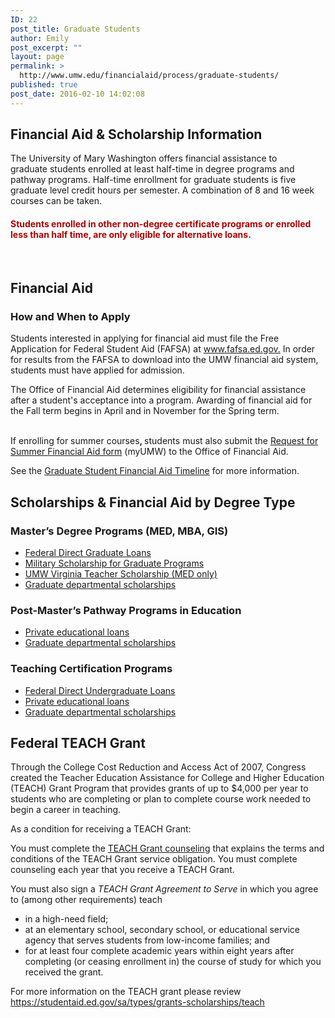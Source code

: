 ```yaml
---
ID: 22
post_title: Graduate Students
author: Emily
post_excerpt: ""
layout: page
permalink: >
  http://www.umw.edu/financialaid/process/graduate-students/
published: true
post_date: 2016-02-10 14:02:08
---
```

<h2>Financial Aid &amp; Scholarship Information</h2>
The University of Mary Washington offers financial assistance to graduate students enrolled at least half-time in degree programs and pathway programs. Half-time enrollment for graduate students is five graduate level credit hours per semester. A combination of 8 and 16 week courses can be taken.
<h4><span style="color: #ab0303"><strong>Students enrolled in other non-degree certificate programs or enrolled less than half time, are only eligible for alternative loans.</strong></span></h4>
&nbsp;
<h2>Financial Aid</h2>
<h3>How and When to Apply</h3>
Students interested in applying for financial aid must file the Free Application for Federal Student Aid (FAFSA) at <a href="http://www.fafsa.ed.gov/">www.fafsa.ed.gov.</a> In order for results from the FAFSA to download into the UMW financial aid system, students must have applied for admission.

The Office of Financial Aid determines eligibility for financial assistance after a student's acceptance into a program. Awarding of financial aid for the Fall term begins in April and in November for the Spring term. <strong>                                                                  </strong>

If enrolling for summer courses<strong>, </strong>students must also submit the <a href="https://orgsync.com/115365/forms">Request for Summer Financial Aid form</a> (myUMW) to the Office of Financial Aid.

See the <a href="http://www.umw.edu/financialaid/process/timelines/graduate-student/">Graduate Student Financial Aid Timeline</a> for more information.
<h2>Scholarships &amp; Financial Aid by Degree Type</h2>
<h3>Master’s Degree Programs (MED, MBA, GIS)</h3>
<ul>
 	<li><a href="http://www.umw.edu/financialaid/types/loans/student-loans/">Federal Direct Graduate Loans</a></li>
 	<li><a href="http://www.umw.edu/admissions/graduate/graduate-program-military-scholarship-application/"><u>Military Scholarship for Graduate Programs</u></a></li>
 	<li><a href="https://www.umw.edu/admissions/graduate/va-teacher-scholarship/"><u>UMW Virginia Teacher Scholarship (MED only)</u></a></li>
 	<li><a href="http://umw.scholarships.ngwebsolutions.com">Graduate departmental scholarships</a></li>
</ul>
<h3>Post-Master’s Pathway Programs in Education</h3>
<ul>
 	<li><a href="http://www.umw.edu/financialaid/types/loans/private/">Private educational loans</a></li>
 	<li><a href="http://umw.scholarships.ngwebsolutions.com">Graduate departmental scholarships</a></li>
</ul>
<h3>Teaching Certification Programs</h3>
<ul>
 	<li><a href="http://www.umw.edu/financialaid/types/loans/student-loans/">Federal Direct Undergraduate Loans</a></li>
 	<li><a href="http://www.umw.edu/financialaid/types/loans/private/">P</a><a href="http://www.umw.edu/financialaid/types/loans/private/">rivate educational loans</a></li>
 	<li><a href="http://umw.scholarships.ngwebsolutions.com">Graduate departmental scholarships</a></li>
</ul>

<h2>Federal TEACH Grant</h2>
Through the College Cost Reduction and Access Act of 2007, Congress created the Teacher Education Assistance for College and Higher Education (TEACH) Grant Program that provides grants of up to $4,000 per year to students who are completing or plan to complete course work needed to begin a career in teaching.

As a condition for receiving a TEACH Grant:

You must complete the <a id="anch_145" href="https://studentloans.gov/myDirectLoan/launchTeach.action" target="_blank" rel="noreferrer noopener">TEACH Grant counseling</a> that explains the terms and conditions of the TEACH Grant service obligation. You must complete counseling each year that you receive a TEACH Grant.

You must also sign a <em>TEACH Grant Agreement to Serve</em> in which you agree to (among other requirements) teach
<ul>
 	<li>in a high-need field;</li>
 	<li>at an elementary school, secondary school, or educational service agency that serves students from low-income families; and</li>
 	<li>for at least four complete academic years within eight years after completing (or ceasing enrollment in) the course of study for which you received the grant.</li>
</ul>
For more information on the TEACH grant please review <a href="https://studentaid.ed.gov/sa/types/grants-scholarships/teach" target="_blank" rel="noopener noreferrer">https://studentaid.ed.gov/sa/types/grants-scholarships/teach</a>